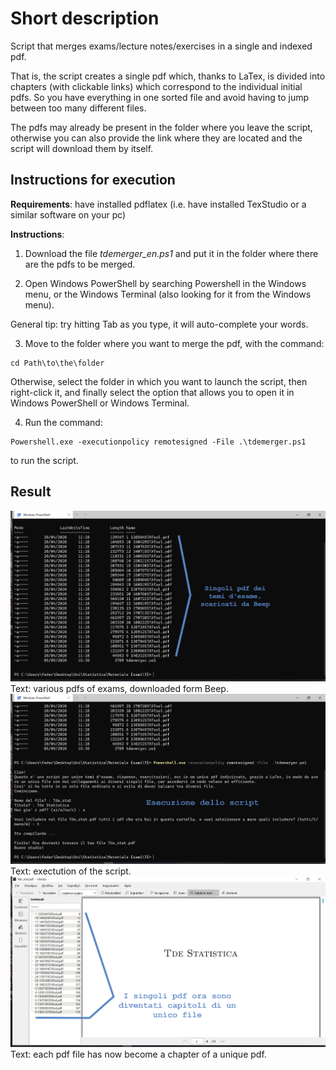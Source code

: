 # Short description

Script that merges exams/lecture notes/exercises in a single and indexed pdf.

That is, the script creates a single pdf which, thanks to LaTex, is divided into chapters (with clickable links) which correspond to the individual initial pdfs.
So you have everything in one sorted file and avoid having to jump between too many different files.

The pdfs may already be present in the folder where you leave the script, otherwise you can also provide the link where they are located and the script will download them by itself.

## Instructions for execution

**Requirements**: have installed pdflatex (i.e. have installed TexStudio or a similar software on your pc)

**Instructions**:

1. Download the file *tdemerger_en.ps1* and put it in the folder where there are the pdfs to be merged.

2. Open Windows PowerShell by searching Powershell in the Windows menu, or the Windows Terminal (also looking for it from the Windows menu).

General tip: try hitting Tab as you type, it will auto-complete your words.

3. Move to the folder where you want to merge the pdf, with the command:
```
cd Path\to\the\folder
```
Otherwise, select the folder in which you want to launch the script, then right-click it, and finally select the option that allows you to open it in Windows PowerShell or Windows Terminal.

4. Run the command:
```
Powershell.exe -executionpolicy remotesigned -File .\tdemerger.ps1
```
to run the script.

## Result

![result](s1.png)
Text: various pdfs of exams, downloaded form Beep.
![result](s2.png)
Text: exectution of the script.
![result](s3.png)
Text: each pdf file has now become a chapter of a unique pdf.